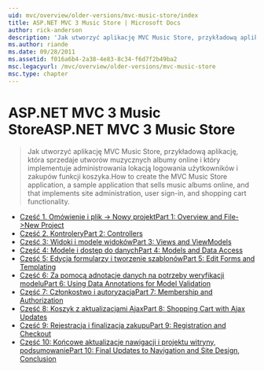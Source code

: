 ```yaml
---
uid: mvc/overview/older-versions/mvc-music-store/index
title: ASP.NET MVC 3 Music Store | Microsoft Docs
author: rick-anderson
description: 'Jak utworzyć aplikację MVC Music Store, przykładową aplikację, która sprzedaje utworów muzycznych albumy online i implementującej administrowania lokacją w użytkownika logowania...'
ms.author: riande
ms.date: 09/28/2011
ms.assetid: f016a6b4-2a38-4e83-8c34-f6d7f2b49ba2
msc.legacyurl: /mvc/overview/older-versions/mvc-music-store
msc.type: chapter
---
```

<a name="aspnet-mvc-3-music-store"></a><span data-ttu-id="0fc1d-103">ASP.NET MVC 3 Music Store</span><span class="sxs-lookup"><span data-stu-id="0fc1d-103">ASP.NET MVC 3 Music Store</span></span>
====================
> <span data-ttu-id="0fc1d-104">Jak utworzyć aplikację MVC Music Store, przykładową aplikację, która sprzedaje utworów muzycznych albumy online i który implementuje administrowania lokacją logowania użytkowników i zakupów funkcji koszyka.</span><span class="sxs-lookup"><span data-stu-id="0fc1d-104">How to create the MVC Music Store application, a sample application that sells music albums online, and that implements site administration, user sign-in, and shopping cart functionality.</span></span>


- [<span data-ttu-id="0fc1d-105">Część 1. Omówienie i plik -> Nowy projekt</span><span class="sxs-lookup"><span data-stu-id="0fc1d-105">Part 1: Overview and File->New Project</span></span>](mvc-music-store-part-1.md)
- [<span data-ttu-id="0fc1d-106">Część 2. Kontrolery</span><span class="sxs-lookup"><span data-stu-id="0fc1d-106">Part 2: Controllers</span></span>](mvc-music-store-part-2.md)
- [<span data-ttu-id="0fc1d-107">Część 3: Widoki i modele widoków</span><span class="sxs-lookup"><span data-stu-id="0fc1d-107">Part 3: Views and ViewModels</span></span>](mvc-music-store-part-3.md)
- [<span data-ttu-id="0fc1d-108">Część 4: Modele i dostęp do danych</span><span class="sxs-lookup"><span data-stu-id="0fc1d-108">Part 4: Models and Data Access</span></span>](mvc-music-store-part-4.md)
- [<span data-ttu-id="0fc1d-109">Część 5: Edycja formularzy i tworzenie szablonów</span><span class="sxs-lookup"><span data-stu-id="0fc1d-109">Part 5: Edit Forms and Templating</span></span>](mvc-music-store-part-5.md)
- [<span data-ttu-id="0fc1d-110">Część 6: Za pomocą adnotacje danych na potrzeby weryfikacji modelu</span><span class="sxs-lookup"><span data-stu-id="0fc1d-110">Part 6: Using Data Annotations for Model Validation</span></span>](mvc-music-store-part-6.md)
- [<span data-ttu-id="0fc1d-111">Część 7: Członkostwo i autoryzacja</span><span class="sxs-lookup"><span data-stu-id="0fc1d-111">Part 7: Membership and Authorization</span></span>](mvc-music-store-part-7.md)
- [<span data-ttu-id="0fc1d-112">Część 8: Koszyk z aktualizacjami Ajax</span><span class="sxs-lookup"><span data-stu-id="0fc1d-112">Part 8: Shopping Cart with Ajax Updates</span></span>](mvc-music-store-part-8.md)
- [<span data-ttu-id="0fc1d-113">Część 9: Rejestracja i finalizacja zakupu</span><span class="sxs-lookup"><span data-stu-id="0fc1d-113">Part 9: Registration and Checkout</span></span>](mvc-music-store-part-9.md)
- [<span data-ttu-id="0fc1d-114">Część 10: Końcowe aktualizacje nawigacji i projektu witryny, podsumowanie</span><span class="sxs-lookup"><span data-stu-id="0fc1d-114">Part 10: Final Updates to Navigation and Site Design, Conclusion</span></span>](mvc-music-store-part-10.md)
